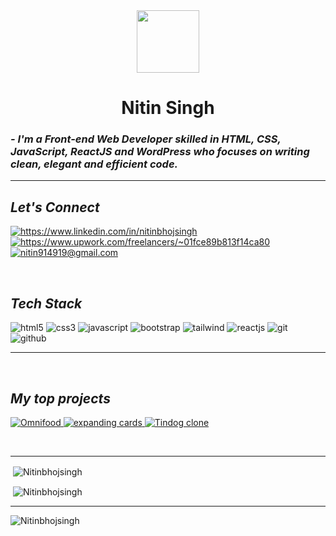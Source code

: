 <!----------------------------------- Heading Section ------------------------------------>
<div id="header" align="center">
  <img src="https://media.giphy.com/media/M9gbBd9nbDrOTu1Mqx/giphy.gif" width="100"/>

  <h1>Nitin Singh</h1>
</div>

<!----------------------------------- About Section ------------------------------------>

<h3>
    <i>- I'm a Front-end Web Developer skilled in HTML, CSS, JavaScript, ReactJS and WordPress who focuses on writing clean, elegant and efficient code.</i>
</h3>

<!----------------------------------- Social Media Links Section ------------------------------------>

<hr/>

<h2><i>Let's Connect</i></h2>

<p align="left">
    <a href="https://www.linkedin.com/in/nitinbhojsingh">
        <img align="center" src="https://img.shields.io/badge/LinkedIn-0077B5?style=for-the-badge&logo=linkedin&logoColor=white" alt="https://www.linkedin.com/in/nitinbhojsingh" />
    </a>
     <a title="nitinsingh" href="https://www.upwork.com/freelancers/~01fce89b813f14ca80">
        <img align="center" src="https://img.shields.io/badge/Upwork-14a800?style=for-the-badge&logo=upwork&logoColor=white" alt="https://www.upwork.com/freelancers/~01fce89b813f14ca80" />
    </a>
    <a title="nitin914919@gmail.com" href="mailto:nitin914919@gmail.com">
        <img align="center" src="https://img.shields.io/badge/Gmail-D14836?style=for-the-badge&logo=gmail&logoColor=white" alt="nitin914919@gmail.com" />
    </a>
</p>
<br>

<!----------------------------------- Profile View Section ------------------------------------>

<!----------------------------------- Tech Stack Section ------------------------------------>

<h2><i>Tech Stack</i></h2>
<p>
    <img src="https://img.shields.io/badge/HTML5-E34F26?style=for-the-badge&logo=html5&logoColor=white" alt="html5" />
    <img src="https://img.shields.io/badge/CSS3-1572B6?style=for-the-badge&logo=css3&logoColor=white" alt="css3" />
    <img src="https://img.shields.io/badge/JavaScript-323330?style=for-the-badge&logo=javascript&logoColor=F7DF1E" alt="javascript" />
    <img src="https://img.shields.io/badge/Bootstrap-563D7C?style=for-the-badge&logo=bootstrap&logoColor=white" alt="bootstrap" />
    <img src="https://img.shields.io/badge/Tailwind_CSS-38B2AC?style=for-the-badge&logo=tailwind-css&logoColor=white" alt="tailwind" />
    <img src="https://img.shields.io/badge/React JS-20232A?style=for-the-badge&logo=react&logoColor=61DAFB" alt="reactjs" /> 
    <!-- <img src="https://img.shields.io/badge/TypeScript-146C94?style=for-the-badge&logo=typescript&logoColor=white" alt="typescript" /> -->
    <img src="https://img.shields.io/badge/Git-f44d27?style=for-the-badge&logo=git&logoColor=white" alt="git" />
    <img src="https://img.shields.io/badge/GitHub-100000?style=for-the-badge&logo=github&logoColor=white" alt="github" />
</p>
<hr/>
<br>
<!----------------------------------- Project Section ------------------------------------>

<h2><i>My top projects</i></h2>

<p align="left">
    <a href="https://github.com/Nitinbhojsingh/Omnifood" target="blank">
        <img src="https://img.shields.io/static/v1?style=for-the-badge&message=Omnifood&color=e67e22&logo=&logoColor=000&label=" alt="Omnifood" />
    </a>
    <a href="https://github.com/Nitinbhojsingh/Expanding-card" target="blank">
        <img src="https://img.shields.io/static/v1?style=for-the-badge&message=expanding cards&color=D25380&logo=CodeProject&logoColor=000&label=" alt="expanding cards" />
    </a>
    <a href="https://github.com/Nitinbhojsingh/TinDog" target="blank">
        <img src="https://img.shields.io/static/v1?style=for-the-badge&message=Tindog&color=FFFFFF&logo=tinder&logocolor=FF6B6B&label=" alt="Tindog clone" />
    </a>
</p>
<br>

<hr>

<p>&nbsp;<img align="center" src="https://github-readme-stats.vercel.app/api/top-langs?username=Nitinbhojsingh&show_icons=true&locale=en&layout=compact" alt="Nitinbhojsingh" /></p>
<p>&nbsp;<img align="center" src="https://github-readme-stats.vercel.app/api?username=Nitinbhojsingh&show_icons=true&locale=en" alt="Nitinbhojsingh" /></p>
<hr>
<p><img align="center" src="https://github-readme-streak-stats.herokuapp.com/?user=Nitinbhojsingh&" alt="Nitinbhojsingh" /> </p>
